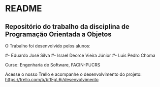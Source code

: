 # README #

## Repositório do trabalho da disciplina de Programação Orientada a Objetos ##


O Trabalho foi desenvolvido pelos alunos:

#- Eduardo José Silva
#- Israel Deorce Vieira Júnior
#- Luis Pedro Choma

Curso:
Engenharia de Software, FACIN-PUCRS

Acesse o nosso Trello e acompanhe o desenvolvimento do projeto:
https://trello.com/b/bi1FgL6j/desenvolvimento